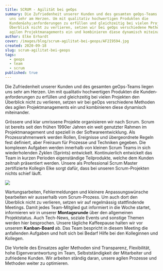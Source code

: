```yaml
---
title: SCRUM - Agilität bei geOps
summary: Die Zufriedenheit unserer Kunden und des gesamten geOps-Teams liegen
  uns sehr am Herzen. Um mit qualitativ hochwertigen Produkten die
  Kunden&shy;anforderungen zu erfüllen und gleichzeitig bei vielen Projekten den
  Überblick nicht zu verlieren, setzen wir bei geOps verschiedene Methoden des
  agilen Projektmanagements ein und kombinieren diese dynamisch miteinander.
author: Elke Erhardt
cover: /images/blog/scrum-agilitat-bei-geops/AF2I9594.jpg
created: 2020-09-18
slug: scrum-agilitat-bei-geops
tags:
  - geops
  - team
  - scrum
published: true
---
```

Die Zufriedenheit unserer Kunden und des gesamten geOps-Teams liegen uns sehr am Herzen. Um mit qualitativ hochwertigen Produkten die Kunden&shy;anforderungen zu erfüllen und gleichzeitig bei vielen Projekten den Überblick nicht zu verlieren, setzen wir bei geOps verschiedene Methoden des agilen Projektmanagements ein und kombinieren diese dynamisch miteinander.

Grössere und klar umrissene Projekte organisieren wir nach Scrum. Scrum ist bereits seit den frühen 1990er Jahren ein weit genutzter Rahmen im Projektmanagement und speziell in der Softwareentwicklung. Als Prozessrahmenwerk werden Rollen, Ereignisse und übergeordnete Regeln fest definiert, aber Freiraum für Prozesse und Techniken gegeben. Die komplexen Aufgaben werden innerhalb von kleinen Scrum Teams in sich wiederholenden Zyklen (Sprints) entwickelt. Kontinuierlich entwickelt das Team in kurzen Perioden eigenständige Teilprodukte, welche dem Kunden zeitnah präsentiert werden. Unsere als Professional Scrum Master zertifizierte Kollegin Elke sorgt dafür, dass bei unseren Scrum-Projekten nichts schief läuft.

![](/images/blog/scrum-agilitat-bei-geops/AF2I9588_0.jpg)

Wartungsarbeiten, Fehlermeldungen und kleinere Anpassungswünsche bearbeiten wir ausserhalb vom Scrum-Prozess. Um auch dort den Überblick nicht zu verlieren, setzen wir auf regelmässig stattfindende Meetings. Damit jedes Team-Mitglied gut informiert in die Woche startet, informieren wir in unserer **Montagsrunde** über den allgemeinen Projektstatus. Auch Tech-News, soziale Events und sonstige Themen werden hier besprochen. Unsere tägliche Kaffeepause halten wir vor unserem **Kanban-Board** ab. Das Team bespricht in diesem Meeting die anfallenden Aufgaben und holt sich bei Bedarf Hilfe bei den Kolleginnen und Kollegen.

Die Vorteile des Einsatzes agiler Methoden sind Transparenz, Flexibilität, hohe Eigenverantwortung im Team, Selbstständigkeit der Mitarbeiter und zufriedene Kunden. Wir arbeiten ständig daran, unsere agilen Prozesse und Methoden weiter zu optimieren.